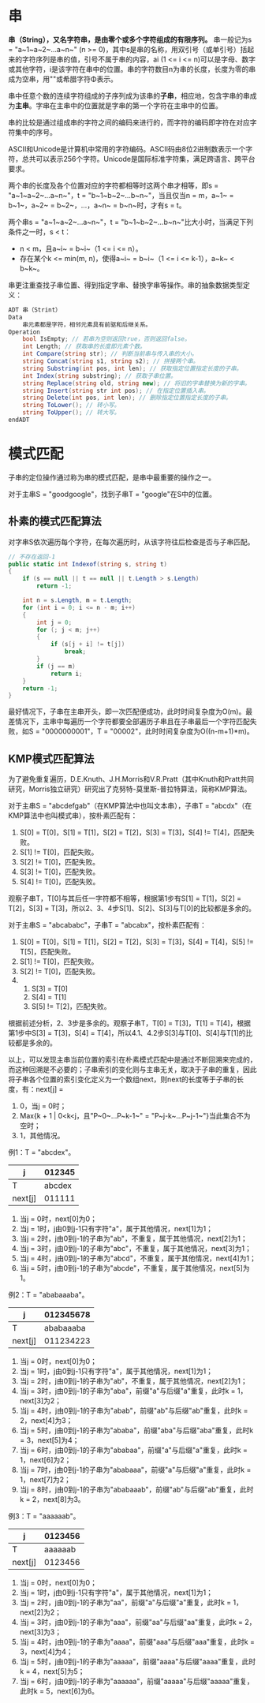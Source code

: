 # 串

**串（String），又名字符串，是由零个或多个字符组成的有限序列。** 串一般记为s = "a~1~a~2~...a~n~" (n &gt;= 0)，其中s是串的名称，用双引号（或单引号）括起来的字符序列是串的值，引号不属于串的内容，ai (1 &lt;= i &lt;= n)可以是字母、数字或其他字符，i是该字符在串中的位置。串的字符数目n为串的长度，长度为零的串成为空串，用""或希腊字符Φ表示。

串中任意个数的连续字符组成的子序列成为该串的**子串**，相应地，包含字串的串成为**主串**。字串在主串中的位置就是字串的第一个字符在主串中的位置。

串的比较是通过组成串的字符之间的编码来进行的，而字符的编码即字符在对应字符集中的序号。

ASCII和Unicode是计算机中常用的字符编码。ASCII码由8位2进制数表示一个字符，总共可以表示256个字符。Unicode是国际标准字符集，满足跨语言、跨平台要求。

两个串的长度及各个位置对应的字符都相等时这两个串才相等，即s = "a~1~a~2~...a~n~"，t = "b~1~b~2~...b~n~"，当且仅当n = m，a~1~ = b~1~，a~2~ = b~2~，...，a~n~ = b~n~时，才有s = t。

两个串s = "a~1~a~2~...a~n~"，t = "b~1~b~2~...b~n~"比大小时，当满足下列条件之一时，s &lt; t：

- n &lt; m，且a~i~ = b~i~（1 &lt;= i &lt;= n）。
- 存在某个k &lt;= min(m, n)，使得a~i~ = b~i~（1 &lt;= i &lt;= k-1），a~k~ &lt; b~k~。

串更注重查找子串位置、得到指定字串、替换字串等操作。串的抽象数据类型定义：

``` csharp
ADT 串（Strint）
Data
    串元素都是字符，相邻元素具有前驱和后继关系。
Operation
    bool IsEmpty; // 若串为空则返回true，否则返回false。
    int Length; // 获取串的长度即元素个数。
    int Compare(string str); // 判断当前串与传入串的大小。
    string Concat(string s1, string s2); // 拼接两个串。
    string Substring(int pos, int len); // 获取指定位置指定长度的子串。
    int Index(string substring); // 获取子串位置。
    string Replace(string old, string new); // 将旧的字串替换为新的字串。
    string Insert(string str int pos); // 在指定位置插入串。
    string Delete(int pos, int len); // 删除指定位置指定长度的子串。
    string ToLower(); // 转小写。
    string ToUpper(); // 转大写。
endADT
```

# 模式匹配

子串的定位操作通过称为串的模式匹配，是串中最重要的操作之一。

对于主串S = "goodgoogle"，找到子串T = "google"在S中的位置。

## 朴素的模式匹配算法

对字串S依次遍历每个字符，在每次遍历时，从该字符往后检查是否与子串匹配。

``` csharp
// 不存在返回-1
public static int Indexof(string s, string t)
{
    if (s == null || t == null || t.Length > s.Length)
        return -1;

    int n = s.Length, m = t.Length;
    for (int i = 0; i <= n - m; i++)
    {
        int j = 0;
        for (; j < m; j++)
        {
            if (s[j + i] != t[j])
                break;
        }
        if (j == m)
            return i;
    }
    return -1;
}
```

最好情况下，子串在主串开头，即一次匹配便成功，此时时间复杂度为O(m)。最差情况下，主串中每遍历一个字符都要全部遍历子串且在子串最后一个字符匹配失败，如S = "0000000001"，T = "00002"，此时时间复杂度为O((n-m+1)*m)。

## KMP模式匹配算法

为了避免重复遍历，D.E.Knuth、J.H.Morris和V.R.Pratt（其中Knuth和Pratt共同研究，Morris独立研究）研究出了克努特-莫里斯-普拉特算法，简称KMP算法。

对于主串S = "abcdefgab"（在KMP算法中也叫文本串），子串T = "abcdx"（在KMP算法中也叫模式串），按朴素匹配有：

1. S[0] = T[0]，S[1] = T[1]，S[2] = T[2]，S[3] = T[3]，S[4] != T[4]，匹配失败。
2. S[1] != T[0]，匹配失败。
3. S[2] != T[0]，匹配失败。
4. S[3] != T[0]，匹配失败。
5. S[4] != T[0]，匹配失败。

观察子串T，T[0]与其后任一字符都不相等，根据第1步有S[1] = T[1]，S[2] = T[2]，S[3] = T[3]，所以2、3、4步S[1]、S[2]、S[3]与T[0]的比较都是多余的。

对于主串S = "abcababc"，子串T = "abcabx"，按朴素匹配有：

1. S[0] = T[0]，S[1] = T[1]，S[2] = T[2]，S[3] = T[3]，S[4] = T[4]，S[5] != T[5]，匹配失败。
2. S[1] != T[0]，匹配失败。
3. S[2] != T[0]，匹配失败。
4. 1. S[3] = T[0]
   1. S[4] = T[1]
   2. S[5] != T[2]，匹配失败。

根据前述分析，2、3步是多余的。观察子串T，T[0] = T[3]，T[1] = T[4]，根据第1步中S[3] = T[3]，S[4] = T[4]，所以4.1、4.2步S[3]与T[0]、S[4]与T[1]的比较都是多余的。

以上，可以发现主串当前位置的索引在朴素模式匹配中是通过不断回溯来完成的，而这种回溯是不必要的；子串索引的变化则与主串无关，取决于子串的重复，因此将子串各个位置的索引变化定义为一个数组next，则next的长度等于子串的长度，有：next[j] =

1. 0，当j = 0时；
2. Max{k + 1 | 0&lt;k&lt;j，且"P~0~...P~k-1~" = "P~j-k~...P~j-1~"}当此集合不为空时；
3. 1，其他情况。

例1：T = "abcdex"。

|    j    | 012345 |
|   ---   |  ---   |
|    T    | abcdex |
| next[j] | 011111 |

1. 当j = 0时，next[0]为0；
2. 当j = 1时，j由0到j-1只有字符"a"，属于其他情况，next[1]为1；
3. 当j = 2时，j由0到j-1的子串为"ab"，不重复，属于其他情况，next[2]为1；
4. 当j = 3时，j由0到j-1的子串为"abc"，不重复，属于其他情况，next[3]为1；
5. 当j = 4时，j由0到j-1的子串为"abcd"，不重复，属于其他情况，next[4]为1；
6. 当j = 5时，j由0到j-1的子串为"abcde"，不重复，属于其他情况，next[5]为1。

例2：T = "ababaaaba"。

|    j    | 012345678 |
|   ---   |    ---    |
|    T    | ababaaaba |
| next[j] | 011234223 |

1. 当j = 0时，next[0]为0；
2. 当j = 1时，j由0到j-1只有字符"a"，属于其他情况，next[1]为1；
3. 当j = 2时，j由0到j-1的子串为"ab"，不重复，属于其他情况，next[2]为1；
4. 当j = 3时，j由0到j-1的子串为"aba"，前缀"a"与后缀"a"重复，此时k = 1，next[3]为2；
5. 当j = 4时，j由0到j-1的子串为"abab"，前缀"ab"与后缀"ab"重复，此时k = 2，next[4]为3；
6. 当j = 5时，j由0到j-1的子串为"ababa"，前缀"aba"与后缀"aba"重复，此时k = 3，next[5]为4；
7. 当j = 6时，j由0到j-1的子串为"ababaa"，前缀"a"与后缀"a"重复，此时k = 1，next[6]为2；
8. 当j = 7时，j由0到j-1的子串为"ababaaa"，前缀"a"与后缀"a"重复，此时k = 1，next[7]为2；
9. 当j = 8时，j由0到j-1的子串为"ababaaab"，前缀"ab"与后缀"ab"重复，此时k = 2，next[8]为3。

例3：T = "aaaaaab"。

|    j    | 0123456 |
|   ---   |   ---   |
|    T    | aaaaaab |
| next[j] | 0123456 |

1. 当j = 0时，next[0]为0；
2. 当j = 1时，j由0到j-1只有字符"a"，属于其他情况，next[1]为1；
3. 当j = 2时，j由0到j-1的子串为"aa"，前缀"a"与后缀"a"重复，此时k = 1，next[2]为2；
4. 当j = 3时，j由0到j-1的子串为"aaa"，前缀"aa"与后缀"aa"重复，此时k = 2，next[3]为3；
5. 当j = 4时，j由0到j-1的子串为"aaaa"，前缀"aaa"与后缀"aaa"重复，此时k = 3，next[4]为4；
6. 当j = 5时，j由0到j-1的子串为"aaaaa"，前缀"aaaa"与后缀"aaaa"重复，此时k = 4，next[5]为5；
7. 当j = 6时，j由0到j-1的子串为"aaaaaa"，前缀"aaaaa"与后缀"aaaaa"重复，此时k = 5，next[6]为6。